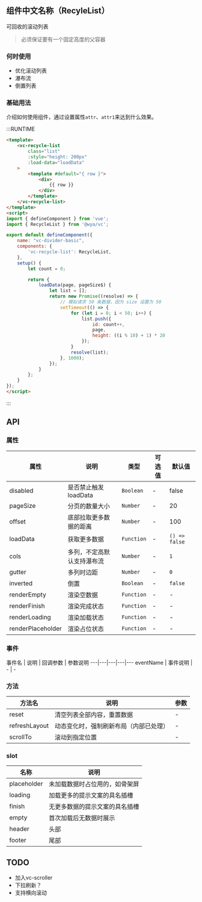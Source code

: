 ## 组件中文名称（RecyleList）
可回收的滚动列表

> 必须保证要有一个固定高度的父容器

### 何时使用
- 优化滚动列表
- 瀑布流
- 倒置列表


### 基础用法
介绍如何使用组件，通过设置属性`attr`、`attr1`来达到什么效果。

:::RUNTIME
```html
<template>
	<vc-recycle-list 
		class="list" 
		:style="height: 200px" 
		:load-data="loadData"
	>
		<template #default="{ row }">
			<div>
				{{ row }}
			</div>
		</template>
	</vc-recycle-list>
</template>
<script>
import { defineComponent } from 'vue';
import { RecycleList } from '@wya/vc';

export default defineComponent({
	name: "vc-divider-basic",
	components: {
		'vc-recycle-list': RecycleList,
	},
	setup() {
		let count = 0;

		return {
			loadData(page, pageSize$) {
				let list = [];
				return new Promise((resolve) => {
					// 模拟请求 50 条数据，因为 size 设置为 50
					setTimeout(() => {
						for (let i = 0; i < 50; i++) {
							list.push({
								id: count++,
								page,
								height: ((i % 10) + 1) * 20
							});
						}
						resolve(list);
					}, 1000);
				});
			}
		};
	}
});
</script>
```
:::

## API

### 属性
属性 | 说明 | 类型 | 可选值 | 默认值
---|---|---|---|---
disabled | 是否禁止触发loadData | `Boolean` | - | false
pageSize | 分页的数量大小 | `Number` | - | 20
offset | 底部拉取更多数据的距离 | `Number` | - | 100
loadData | 获取更多数据	 | `Function` | - | `() => false`
cols | 多列，不定高默认支持瀑布流	| `Number` | - | `1`
gutter | 多列时边距	| `Number` | - | `0`
inverted | 倒置	| `Boolean` | - | `false`
renderEmpty | 渲染空数据	 | `Function` | - | -
renderFinish | 渲染完成状态	 | `Function` | - | -
renderLoading | 渲染加载状态	 | `Function` | - | -
renderPlaceholder | 渲染占位状态	 | `Function` | - | -

### 事件
事件名 | 说明 | 回调参数 | 参数说明
---|---|---|---|---
eventName | 事件说明 | - | -

### 方法
方法名 | 说明 | 参数
---|---|---
reset | 清空列表全部内容，重置数据 | -
refreshLayout | 动态变化时，强制刷新布局（内部已处理） | -
scrollTo | 滚动到指定位置 | -

### slot
名称 | 说明 
---|---
placeholder | 未加载数据时占位用的，如骨架屏
loading | 加载更多的提示文案的具名插槽
finish | 无更多数据的提示文案的具名插槽
empty | 首次加载后无数据时展示
header | 头部
footer | 尾部

## TODO

- 加入vc-scroller
- 下拉刷新？
- 支持横向滚动


